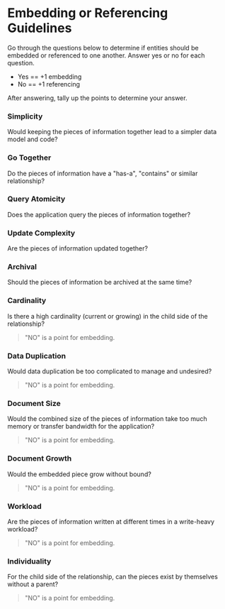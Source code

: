 # Embedding or Referencing Guidelines

Go through the questions below to determine if entities should be embedded or referenced to one another. Answer yes or no for each question.

- Yes == +1 embedding
- No == +1 referencing

After answering, tally up the points to determine your answer.

### Simplicity

Would keeping the pieces of information together lead to a simpler data model and code?

### Go Together

Do the pieces of information have a "has-a", "contains" or similar relationship?

### Query Atomicity

Does the application query the pieces of information together?

### Update Complexity

Are the pieces of information updated together?

### Archival

Should the pieces of information be archived at the same time?

### Cardinality

Is there a high cardinality (current or growing) in the child side of the relationship?

> "NO" is a point for embedding.

### Data Duplication

Would data duplication be too complicated to manage and undesired?

> "NO" is a point for embedding.

### Document Size

Would the combined size of the pieces of information take too much memory or transfer bandwidth for the application?

> "NO" is a point for embedding.

### Document Growth

Would the embedded piece grow without bound?

> "NO" is a point for embedding.

### Workload

Are the pieces of information written at different times in a write-heavy workload?

> "NO" is a point for embedding.

### Individuality

For the child side of the relationship, can the pieces exist by themselves without a parent?

> "NO" is a point for embedding.